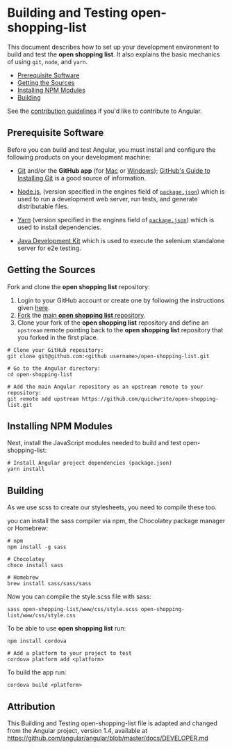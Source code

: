 # Building and Testing open-shopping-list

This document describes how to set up your development environment to build and test the **open shopping list**.
It also explains the basic mechanics of using `git`, `node`, and `yarn`.

* [Prerequisite Software](#prerequisite-software)
* [Getting the Sources](#getting-the-sources)
* [Installing NPM Modules](#installing-npm-modules)
* [Building](#building)

See the [contribution guidelines](https://github.com/angular/angular/blob/master/CONTRIBUTING.md)
if you'd like to contribute to Angular.

## Prerequisite Software

Before you can build and test Angular, you must install and configure the
following products on your development machine:

* [Git](http://git-scm.com) and/or the **GitHub app** (for [Mac](http://mac.github.com) or
  [Windows](http://windows.github.com)); [GitHub's Guide to Installing
  Git](https://help.github.com/articles/set-up-git) is a good source of information.

* [Node.js](http://nodejs.org), (version specified in the engines field of [`package.json`](../package.json)) which is used to run a development web server,
  run tests, and generate distributable files.

* [Yarn](https://yarnpkg.com) (version specified in the engines field of [`package.json`](../package.json)) which is used to install dependencies.

* [Java Development Kit](https://www.oracle.com/technetwork/java/javase/downloads/index.html) which is used
  to execute the selenium standalone server for e2e testing.

## Getting the Sources

Fork and clone the **open shopping list** repository:

1. Login to your GitHub account or create one by following the instructions given
   [here](https://github.com/signup/free).
2. [Fork](http://help.github.com/forking) the [main **open shopping list**
   repository](https://github.com/quickwrite/open-shopping-list).
3. Clone your fork of the **open shopping list** repository and define an `upstream` remote pointing back to
   the **open shopping list** repository that you forked in the first place.

```shell
# Clone your GitHub repository:
git clone git@github.com:<github username>/open-shopping-list.git

# Go to the Angular directory:
cd open-shopping-list

# Add the main Angular repository as an upstream remote to your repository:
git remote add upstream https://github.com/quickwrite/open-shopping-list.git
```

## Installing NPM Modules

Next, install the JavaScript modules needed to build and test open-shopping-list:

```shell
# Install Angular project dependencies (package.json)
yarn install
```

## Building

As we use scss to create our stylesheets, you need to compile these too.

you can install the sass compiler via npm, the Chocolatey package manager or Homebrew:

```shell
# npm
npm install -g sass

# Chocolatey
choco install sass

# Homebrew
brew install sass/sass/sass
```

Now you can compile the style.scss file with sass:
```shell
sass open-shopping-list/www/css/style.scss open-shopping-list/www/css/style.css
```

To be able to use **open shopping list** run:

```shell
npm install cordova

# Add a platform to your project to test
cordova platform add <platform>
```

To build the app run:

```shell
cordova build <platform>
```

## Attribution

This Building and Testing open-shopping-list file is adapted and changed from the Angular project, version 1.4,
available at https://github.com/angular/angular/blob/master/docs/DEVELOPER.md